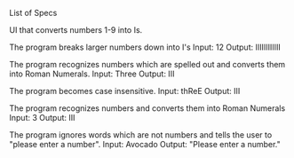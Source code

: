List of Specs

UI that converts numbers 1-9 into Is.

The program breaks larger numbers down into I's Input: 12 Output: IIIIIIIIIIII

The program recognizes numbers which are spelled out and converts them into Roman Numerals. Input: Three Output: III

The program becomes case insensitive. Input: thReE Output: III

The program recognizes numbers and converts them into Roman Numerals Input: 3 Output: III

The program ignores words which are not numbers and tells the user to "please enter a number". Input: Avocado Output: "Please enter a number."
